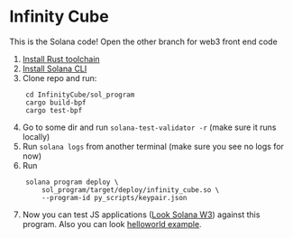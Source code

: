 # Infinity Cube

This is the Solana code! Open the other branch for web3 front end code

1) [Install Rust toolchain](https://www.rust-lang.org/tools/install)
2) [Install Solana CLI](https://docs.solana.com/cli/install-solana-cli-tools)
3) Clone repo and run:
```shell
    cd InfinityCube/sol_program
    cargo build-bpf
    cargo test-bpf
```
4. Go to some dir and run ```solana-test-validator -r``` (make sure it runs locally)
5. Run ```solana logs``` from another terminal (make sure you see no logs for now)
6. Run
```shell
    solana program deploy \
        sol_program/target/deploy/infinity_cube.so \
        --program-id py_scripts/keypair.json 
```
7. Now you can test JS applications ([Look Solana W3](https://solana-labs.github.io/solana-web3.js/modules.html)) against this program. Also you can look [helloworld example](https://github.com/solana-labs/example-helloworld).